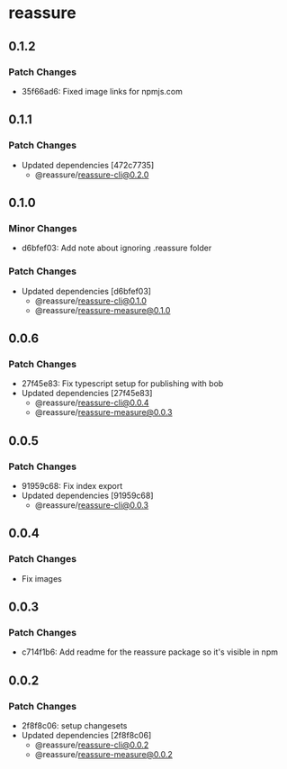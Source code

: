 # reassure

## 0.1.2

### Patch Changes

- 35f66ad6: Fixed image links for npmjs.com

## 0.1.1

### Patch Changes

- Updated dependencies [472c7735]
  - @reassure/reassure-cli@0.2.0

## 0.1.0

### Minor Changes

- d6bfef03: Add note about ignoring .reassure folder

### Patch Changes

- Updated dependencies [d6bfef03]
  - @reassure/reassure-cli@0.1.0
  - @reassure/reassure-measure@0.1.0

## 0.0.6

### Patch Changes

- 27f45e83: Fix typescript setup for publishing with bob
- Updated dependencies [27f45e83]
  - @reassure/reassure-cli@0.0.4
  - @reassure/reassure-measure@0.0.3

## 0.0.5

### Patch Changes

- 91959c68: Fix index export
- Updated dependencies [91959c68]
  - @reassure/reassure-cli@0.0.3

## 0.0.4

### Patch Changes

- Fix images

## 0.0.3

### Patch Changes

- c714f1b6: Add readme for the reassure package so it's visible in npm

## 0.0.2

### Patch Changes

- 2f8f8c06: setup changesets
- Updated dependencies [2f8f8c06]
  - @reassure/reassure-cli@0.0.2
  - @reassure/reassure-measure@0.0.2
